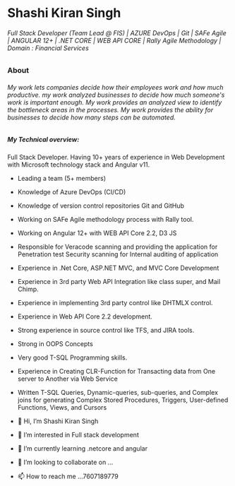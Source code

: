 
# Shashi Kiran Singh
###### Full Stack Developer (Team Lead @ FIS) | AZURE DevOps | Git | SAFe Agile | ANGULAR 12+ | .NET CORE | WEB API CORE | Rally Agile Methodology | Domain : Financial Services

### About
###### My work lets companies decide how their employees work and how much productive. my work analyzed businesses to decide how much someone's work is important enough. My work provides an analyzed view to identify the bottleneck areas in the processes. My work provides the ability for businesses to decide how many steps can be automated.
##### My Technical overview:
Full Stack Developer. Having 10+ years of experience in Web Development with Microsoft technology stack and Angular v11.
- Leading a team (5+ members)
- Knowledge of Azure DevOps (CI/CD)
- Knowledge of version control repositories Git and GitHub
- Working on SAFe Agile methodology process with Rally tool.
- Working on Angular 12+ with WEB API Core 2.2, D3 JS
- Responsible for Veracode scanning and providing the application for Penetration test Security scanning for Internal auditing of application
- Experience in .Net Core, ASP.NET MVC, and MVC Core Development
- Experience in 3rd party Web API Integration like class super, and Mail Chimp.
- Experience in implementing 3rd party control like DHTMLX control.
- Experience in Web API Core 2.2 development.
- Strong experience in source control like TFS, and JIRA tools.
- Strong in OOPS Concepts
- Very good T-SQL Programming skills. 
- Experience in Creating CLR-Function for Transacting data from One server to Another via Web Service
- Written T-SQL Queries, Dynamic-queries, sub-queries, and Complex joins for generating Complex Stored Procedures, Triggers, User-defined Functions, Views, and Cursors


- 👋 Hi, I’m Shashi Kiran Singh
- 👀 I’m interested in Full stack development
- 🌱 I’m currently learning .netcore and angular
- 💞️ I’m looking to collaborate on ...
- 📫 How to reach me ...7607189779

<!---
shashiksingh786/shashiksingh786 is a ✨ special ✨ repository because its `README.md` (this file) appears on your GitHub profile.
You can click the Preview link to take a look at your changes.
--->

